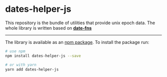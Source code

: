 # dates-helper-js

This repository is the bundle of utilities that provide unix epoch data. The whole library is written based on **[date-fns](https://github.com/date-fns/date-fns)**

---

The library is available as an [npm package](https://www.npmjs.com/package/dates-helper-js). To install the package run:

```bash
# use npm
npm install dates-helper-js --save

# or with yarn
yarn add dates-helper-js
```

